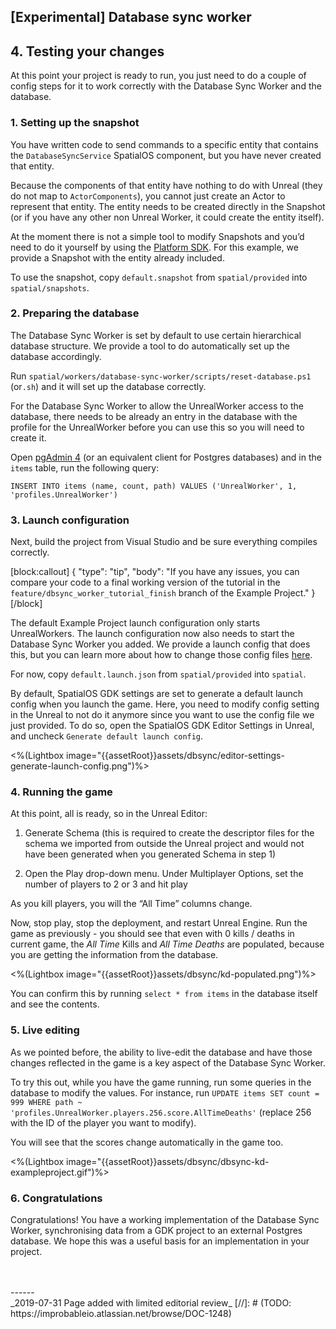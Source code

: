

## \[Experimental\] Database sync worker

## 4. Testing your changes

At this point your project is ready to run, you just need to do a couple of config steps for it to work correctly with the Database Sync Worker and the database.

### 1. Setting up the snapshot

You have written code to send commands to a specific entity that contains the `DatabaseSyncService` SpatialOS component, but you have never created that entity.

Because the components of that entity have nothing to do with Unreal (they do not map to `ActorComponents`), you cannot just create an Actor to represent that entity. The entity needs to be created directly in the Snapshot (or if you have any other non Unreal Worker, it could create the entity itself).

At the moment there is not a simple tool to modify Snapshots and you’d need to do it yourself by using the [Platform SDK](https://docs.improbable.io/reference/latest/platform-sdk/introduction). For this example, we provide a Snapshot with the entity already included.

To use the snapshot, copy `default.snapshot` from `spatial/provided` into `spatial/snapshots`.

### 2. Preparing the database

The Database Sync Worker is set by default to use certain hierarchical database structure. We provide a tool to do automatically set up the database accordingly.

Run `spatial/workers/database-sync-worker/scripts/reset-database.ps1` (or`.sh`) and it will set up the database correctly.

For the Database Sync Worker to allow the UnrealWorker access to the database, there needs to be already an entry in the database with the profile for the UnrealWorker before you can use this so you will need to create it.

Open [pgAdmin 4](https://www.pgadmin.org/) (or an equivalent client for Postgres databases)  and in the `items` table, run the following query:

```
INSERT INTO items (name, count, path) VALUES ('UnrealWorker', 1, 'profiles.UnrealWorker')
```

### 3. Launch configuration

Next, build the project from Visual Studio and be sure everything compiles correctly.

[block:callout]
{
  "type": "tip",
  "body": "If you have any issues, you can compare your code to a final working version of the tutorial in the `feature/dbsync_worker_tutorial_finish` branch of the Example Project."
}
[/block]

The default Example Project launch configuration only starts UnrealWorkers. The launch configuration now also needs to start the Database Sync Worker you added. We provide a launch config that does this, but you can learn more about how to change those config files [here](https://docs.improbable.io/reference/latest/shared/project-layout/launch-config#launch-configuration-file).

For now, copy `default.launch.json` from `spatial/provided` into `spatial`.

By default, SpatialOS GDK settings are set to generate a default launch config when you launch the game. Here, you need to modify config setting in the Unreal to not do it anymore since you want to use the config file we just provided. To do so, open the SpatialOS GDK Editor Settings in Unreal, and uncheck `Generate default launch config`.

<%(Lightbox image="{{assetRoot}}assets/dbsync/editor-settings-generate-launch-config.png")%>

### 4. Running the game

At this point, all is ready, so in the Unreal Editor:

1. Generate Schema (this is required to create the descriptor files for the schema we imported from outside the Unreal project and would not have been generated when you generated Schema in step 1)

2. Open the Play drop-down menu. Under Multiplayer Options, set the number of players to 2 or 3 and hit play

As you kill players, you will the “All Time” columns change.

Now, stop play, stop the deployment, and restart Unreal Engine. Run the game as previously - you should see that even with 0 kills / deaths in current game, the *All Time* Kills and *All Time Deaths* are populated, because you are getting the information from the database.

<%(Lightbox image="{{assetRoot}}assets/dbsync/kd-populated.png")%>

You can confirm this by running `select * from items` in the database itself and see the contents.

### 5. Live editing

As we pointed before, the ability to live-edit the database and have those changes reflected in the game is a key aspect of the Database Sync Worker.

To try this out, while you have the game running, run some queries in the database to modify the values. For instance, run
`UPDATE items SET count = 999 WHERE path ~ 'profiles.UnrealWorker.players.256.score.AllTimeDeaths'` (replace 256 with the ID of the player you want to modify).

You will see that the scores change automatically in the game too.

<%(Lightbox image="{{assetRoot}}assets/dbsync/dbsync-kd-exampleproject.gif")%>

### 6. Congratulations

Congratulations! You have a working implementation of the Database Sync Worker, synchronising data from a GDK project to an external Postgres database. We hope this was a useful basis for an implementation in your project.

<br/>
<br/>------<br/>
_2019-07-31 Page added with limited editorial review_
[//]: # (TODO: https://improbableio.atlassian.net/browse/DOC-1248)

